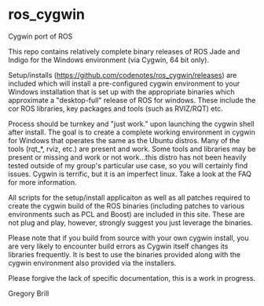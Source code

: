 # ros_cygwin
Cygwin port of ROS

This repo contains relatively complete binary releases of ROS Jade and Indigo for the Windows environment (via Cygwin, 64 bit only). 

Setup/installs (https://github.com/codenotes/ros_cygwin/releases) are included which will install a pre-configured cygwin environment to your Windows installation that is set up with the appropriate binaries which approximate a "desktop-full" release of ROS for windows.  These include the cor ROS libraries, key packages and tools (such as RVIZ/RQT) etc.  

Process should be turnkey and "just work." upon launching the cygwin shell after install.  The goal is to create a complete working environment in cygwin for Windows that operates the same as the Ubuntu distros.  Many of the tools (rqt_*, rviz, etc.) are present and work. Some tools and libraries may be present or missing and work or not work...this distro has not been heavily tested outside of my group's particular use case, so you will certainly find issues.  Cygwin is terrific, but it is an imperfect linux.  Take a look at the FAQ for more information. 

All scripts for the setup/install applicaiton as well as all patches required to create the cygwin build of the ROS binaries (including patches to various environments such as PCL and Boost) are included in this site.  These are not plug and play, however, strongly suggest you just leverage the binaries.  

Please note that if you build from source with your own cygwin install, you are very likely to encounter build errors as Cygwin itself changes its libraries frequently.  It is best to use the binaries provided along with the cygwin environment also provided via the installers.

Please forgive the lack of specific documentation, this is a work in progress. 

Gregory Brill

